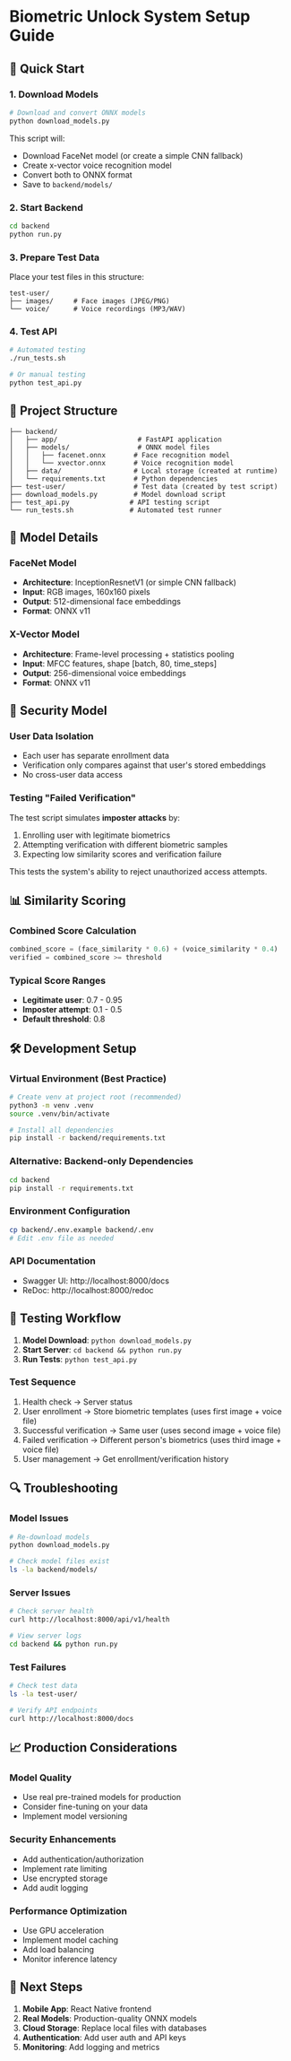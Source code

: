 # Biometric Unlock System Setup Guide

## 🚀 Quick Start

### 1. Download Models
```bash
# Download and convert ONNX models
python download_models.py
```

This script will:
- Download FaceNet model (or create a simple CNN fallback)
- Create x-vector voice recognition model
- Convert both to ONNX format
- Save to `backend/models/`

### 2. Start Backend
```bash
cd backend
python run.py
```

### 3. Prepare Test Data
Place your test files in this structure:
```
test-user/
├── images/     # Face images (JPEG/PNG)
└── voice/      # Voice recordings (MP3/WAV)
```

### 4. Test API
```bash
# Automated testing
./run_tests.sh

# Or manual testing  
python test_api.py
```

## 📁 Project Structure

```
├── backend/
│   ├── app/                    # FastAPI application
│   ├── models/                 # ONNX model files
│   │   ├── facenet.onnx       # Face recognition model
│   │   └── xvector.onnx       # Voice recognition model
│   ├── data/                  # Local storage (created at runtime)
│   └── requirements.txt       # Python dependencies
├── test-user/                 # Test data (created by test script)
├── download_models.py         # Model download script
├── test_api.py               # API testing script
└── run_tests.sh              # Automated test runner
```

## 🔧 Model Details

### FaceNet Model
- **Architecture**: InceptionResnetV1 (or simple CNN fallback)
- **Input**: RGB images, 160x160 pixels
- **Output**: 512-dimensional face embeddings
- **Format**: ONNX v11

### X-Vector Model  
- **Architecture**: Frame-level processing + statistics pooling
- **Input**: MFCC features, shape [batch, 80, time_steps]
- **Output**: 256-dimensional voice embeddings
- **Format**: ONNX v11

## 🔐 Security Model

### User Data Isolation
- Each user has separate enrollment data
- Verification only compares against that user's stored embeddings
- No cross-user data access

### Testing "Failed Verification"
The test script simulates **imposter attacks** by:
1. Enrolling user with legitimate biometrics
2. Attempting verification with different biometric samples
3. Expecting low similarity scores and verification failure

This tests the system's ability to reject unauthorized access attempts.

## 📊 Similarity Scoring

### Combined Score Calculation
```python
combined_score = (face_similarity * 0.6) + (voice_similarity * 0.4)
verified = combined_score >= threshold
```

### Typical Score Ranges
- **Legitimate user**: 0.7 - 0.95
- **Imposter attempt**: 0.1 - 0.5  
- **Default threshold**: 0.8

## 🛠️ Development Setup

### Virtual Environment (Best Practice)
```bash
# Create venv at project root (recommended)
python3 -m venv .venv
source .venv/bin/activate

# Install all dependencies  
pip install -r backend/requirements.txt
```

### Alternative: Backend-only Dependencies
```bash
cd backend
pip install -r requirements.txt
```

### Environment Configuration
```bash
cp backend/.env.example backend/.env
# Edit .env file as needed
```

### API Documentation
- Swagger UI: http://localhost:8000/docs
- ReDoc: http://localhost:8000/redoc

## 🧪 Testing Workflow

1. **Model Download**: `python download_models.py`
2. **Start Server**: `cd backend && python run.py`
3. **Run Tests**: `python test_api.py`

### Test Sequence
1. Health check → Server status
2. User enrollment → Store biometric templates (uses first image + voice file)
3. Successful verification → Same user (uses second image + voice file)
4. Failed verification → Different person's biometrics (uses third image + voice file)
5. User management → Get enrollment/verification history

## 🔍 Troubleshooting

### Model Issues
```bash
# Re-download models
python download_models.py

# Check model files exist
ls -la backend/models/
```

### Server Issues
```bash
# Check server health
curl http://localhost:8000/api/v1/health

# View server logs
cd backend && python run.py
```

### Test Failures
```bash
# Check test data
ls -la test-user/

# Verify API endpoints
curl http://localhost:8000/docs
```

## 📈 Production Considerations

### Model Quality
- Use real pre-trained models for production
- Consider fine-tuning on your data
- Implement model versioning

### Security Enhancements
- Add authentication/authorization
- Implement rate limiting
- Use encrypted storage
- Add audit logging

### Performance Optimization
- Use GPU acceleration
- Implement model caching
- Add load balancing
- Monitor inference latency

## 🎯 Next Steps

1. **Mobile App**: React Native frontend
2. **Real Models**: Production-quality ONNX models
3. **Cloud Storage**: Replace local files with databases
4. **Authentication**: Add user auth and API keys
5. **Monitoring**: Add logging and metrics
